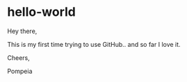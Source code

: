 # hello-world

Hey there,

This is my first time trying to use GitHub.. and so far I love it.

Cheers,

Pompeia
